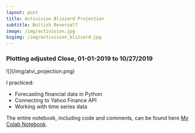 ```yaml
---
layout: post
title: Activision Blizzard Projection 
subtitle: Bullish Reversal?
image: /img/activision.jpg
bigimg: /img/activision_blizzard.jpg
---
```

<h3>Plotting adjusted Close, 01-01-2019 to 10/27/2019</h3>
![](/img/atvi_projection.png)

I practiced:
- Forecasting financial data in Python
- Connecting to Yahoo Finance API 
- Working with time series data

The entire notebook, including code and comments, can be found here [My Colab Notebook](https://colab.research.google.com/drive/18L1rPyyiRKvEzj3oZ98uv5ltCKfCGrWD).
